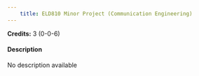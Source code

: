 ```yaml
---
    title: ELD810 Minor Project (Communication Engineering)
---
```

**Credits:** 3 (0-0-6)



#### Description 
No description available